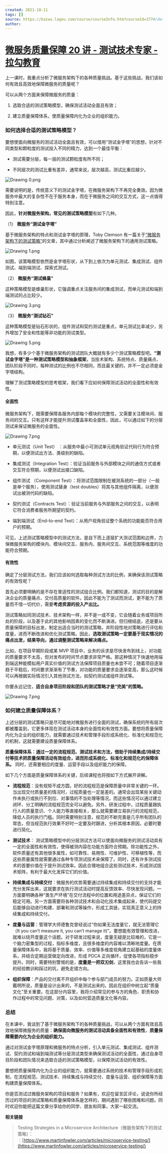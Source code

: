 ```yaml
---
created: 2021-10-11
tags: []
source: https://kaiwu.lagou.com/course/courseInfo.htm?courseId=377#/detail/pc?id=4221
author: 
---
```


# [微服务质量保障 20 讲 - 测试技术专家 - 拉勾教育](https://kaiwu.lagou.com/course/courseInfo.htm?courseId=377#/detail/pc?id=4221)


上一课时，我重点分析了微服务架构下的各种质量挑战。基于这些挑战，我们该如何有效且高效地保障微服务的质量呢？

可以从两个方面来保障微服务的质量：

1.  选取合适的测试策略模型，确保测试活动全面且有效；
    
2.  建立质量保障体系，使质量保障内化为企业的组织能力。
    

### 如何选择合适的测试策略模型？

要想使面向微服务的测试活动全面且有效，可以借用“测试金字塔”的思想，针对不同类型和颗粒度的测试投入不同的精力，达到一个最佳平衡：

-   测试需要分层，每一层的测试颗粒度有所不同；
    
-   不同层次的测试比重有差异，通常来说，层次越高，测试比重应越少。
    

![Drawing 0.png](https://s0.lgstatic.com/i/image/M00/37/4A/CgqCHl8ZQp2AA2yKAADyJvMVUks187.png)

需要说明的是，传统意义下的测试金字塔，在微服务架构下不再完全奏效。因为微服务中最大的复杂性不在于服务本身，而在于微服务之间的交互方式，这一点值得特别注意。

因此，**针对微服务架构，常见的测试策略模型**有如下几种。

（1） **微服务“测试金字塔”**

基于微服务架构的特点和测试金字塔的原理，Toby Clemson 有一篇关于[“微服务架构下的测试策略”](https://www.martinfowler.com/articles/microservice-testing/)的文章，其中通过分析阐述了微服务架构下的通用测试策略。

![Drawing 1.png](https://s0.lgstatic.com/i/image/M00/37/3F/Ciqc1F8ZQrSACTc9AAB65lA45vc729.png)

如图，该策略模型依然是金字塔形状，从下到上依次为单元测试、集成测试、组件测试、端到端测试、探索式测试。

（2） **微服务“测试蜂巢”**

这种策略模型是蜂巢形状，它强调重点关注服务间的集成测试，而单元测试和端到端测试的占比较少。

![Drawing 3.png](https://s0.lgstatic.com/i/image/M00/37/4A/CgqCHl8ZQsGAZti7AABGRbBNFY8164.png)

（3） **微服务“测试钻石”**

这种策略模型是钻石形状的，组件测试和契约测试是重点，单元测试比率减少，另外增加了安全和性能等非功能的测试类型。

![Drawing 5.png](https://s0.lgstatic.com/i/image/M00/37/4A/CgqCHl8ZQs-AByNAAACgJaZwyyU241.png)

我想，有多少个基于微服务架构的测试团队大概就有多少个测试策略模型吧。**“测试金字塔”是一种测试策略模型和抽象框架**，当技术架构、系统特点、质量痛点、团队阶段不同时，每种测试的比例也不尽相同，而且最关键的，并不一定必须是金字塔结构。

理解了测试策略模型的思考框架，我们看下应如何保障测试活动的全面性和有效性。

#### 全面性

微服务架构下，既需要保障各服务内部每个模块的完整性，又需要关注模块间、服务间的交互。只有这样才能提升测试覆盖率和全面性，因此，可以通过如下的分层测试来保证微服务的全面性。

![Drawing 7.png](https://s0.lgstatic.com/i/image/M00/37/51/CgqCHl8ZSrqAVjqcAAVCHyjoRMg887.png)

-   单元测试（Unit Test） ：从服务中最小可测试单元视角验证代码行为符合预期，以便测试出方法、类级别的缺陷。
    
-   集成测试（Integration Test）：验证当前服务与外部模块之间的通信方式或者交互符合预期，以便测试出接口缺陷。
    
-   组件测试 （Component Test）：将测试范围限制在被测系统的一部分（一般是单个服务），使用测试替身（test doubles）将其与其他组件隔离，以便测试出被测代码的缺陷。
    
-   契约测试（Contracts Test）：验证当前服务与外部服务之间的交互，以表明它符合消费者服务所期望的契约。
    
-   端到端测试（End-to-end Test）：从用户视角验证整个系统的功能能否符合用户的预期。
    

可见，上述测试策略模型中的测试方法，是自下而上逐层扩大测试范围和边界，力保微服务架构的模块内、模块间交互、服务内、服务间交互、系统范围等维度的功能符合预期。

#### 有效性

确定了分层测试方法，我们应该如何选取每种测试方法的比例，来确保该测试策略的有效性呢？

首先必须要明确的是不存在普适性的测试组合比例。我们都知道，测试的目的是解决企业的质量痛点、交付高质量的软件。因此不能为了测试而测试，更不能为了质量而不惜一切代价，需要**考虑资源的投入产出比。**

测试策略如同测试技术、技术架构一样，并不是一成不变，它会随着业务或项目所处的阶段，以及基于此的其他影响因素的变化而不断演进。但归根结底，还是要从质量保障的目标出发，制定出适合当时的测试策略，并阶段性地对策略进行评估和度量，进而不断改进和优化测试策略。因此，**选取测试策略一定要基于现实情况的痛点出发，结果导向，通过调整测试策略来解决痛点。**

比如，在项目早期阶段或某 MVP 项目中，业务的诉求是尽快发布到线上，对功能的质量要求不太高，但对发布的时间节点要求非常严格。那这种情况下快速地用端到端这种能模拟用户真实价值的测试方法保障项目质量也未尝不可；随着项目逐渐趋于平稳后，时间要求渐渐有了节奏，对功能的质量要求会逐渐变高，那么这时候可以再根据实际情况引入其他测试方法，如契约测试或组件测试等。

你要永远记住，**适合自身项目阶段和团队的测试策略才是“完美”的策略。**

![Drawing 7.png](https://s0.lgstatic.com/i/image/M00/37/51/CgqCHl8ZSvOAK06pAAVCHyjoRMg396.png)

### 如何建立质量保障体系？

上述分层的测试策略只是尽可能地对微服务进行全面的测试，确保系统的所有层次都被覆盖到，它更多体现在测试活动本身的全面性和有效性方面。要想将质量保障内化为企业的组织能力，就需要通过技术和管理手段形成系统化、标准化和规范化的机制，这就需要建设质量保障体系。

**质量保障体系：通过一定的流程规范、测试技术和方法，借助于持续集成/持续交付等技术把质量保障活动有效组合，进而形成系统化、标准化和规范化的保障体系。** 同时，还需要相应的度量、运营手段以及组织能力的保障。

如下几个方面是质量保障体系的关键，后续课程也将按如下方式展开讲解。

-   **流程规范**：没有规矩不成方圆，好的流程规范是保障质量中非常关键的一环。当出现交付质量差的情况时，过程质量也一定是差的。通常会出现某些关键动作未执行或执行不到位、对事情的不当处理等情况，而这些情况可以通过建立闭环、分工明确的流程规范完全可以避免。另外，研发过程中，过程质量跟执行人的质量意识、个人能力等直接相关，那么就需要建立易执行的流程规范，降低人员的执行门槛。同时需要特别注意，规范的不断完善是几乎所有团队的常态，但当规范执行效果不好时一定要及时跟进，分析其根本原因，必要时要进行简化。
    
-   **测试技术**： 测试策略模型中的分层测试方法可以使面向微服务的测试活动具有一定的全面性和有效性，使得被测内容在功能方面符合预期。除功能性之外，软件质量还有其他很多属性，如可靠性、易用性、可维护性、可移植性等，而这些质量属性就需要通过各种专项测试技术来保障了。同时，还有许多测试技术的首要价值在于提升测试效率。因此合理地组合这些测试技术，形成测试技术矩阵，有利于最大化发挥它们的价值。
    
-   **持续集成与持续交付**：微服务的优势需要通过持续集成和持续交付的支持才能充分发挥出来，这就要求在执行测试活动时提高反馈效率、尽快发现问题。一方面要明确各种“类生产环境”在交付流程中的位置和用途差异点，保证它们的稳定可用。另一方面需要将各种测试技术和自动化技术集成起来，使代码提交后能够自动进行构建、部署和测试等操作，形成工具链，实现真正意义上的持续集成和持续交付。
    
-   **度量与运营**：管理学大师德鲁克曾经说过“你如果无法度量它，就无法管理它（It you can’t measure it, you can’t manage it)”。要想能有效管理和改进，就难以绕开度量这个话题。对于研发过程来说，度量无疑是比较难的，它是一个脑力密集型的过程，指标多维度，且很多维度的内容难以清晰地度量。在质量保障体系中，我将基于质量、效率、价值等多维度视角建立起基础的度量体系，并结合定期运营做定向改进，形成 PDCA 正向循环，促使各项指标稳步提升。同时，需要特别警惕的是，**度量是一把双刃剑**，这里我也会告诉一些我的经验教训和踩过的坑，避免走错方向。
    
-   **组织保障**：产品的交付离不开组织中每个参与部门成员的努力。正如质量大师戴明所说，质量是设计出来的，不是测试出来的。因此在组织中树立起“质量文化”至关重要。在这部分内容里，我将介绍常见的参与方的角色、职责和协作过程中的常见问题、对策，以及如何营造质量文化等内容。
    

### 总结

在本课中，我谈到了基于微服务架构下的各种质量挑战，可以从两个方面有效且高效地保障微服务的质量：**确保面向微服务的测试活动具备全面性和有效性**，**质量保障需要内化为企业的组织能力。**

通过对测试金字塔原理和微服务的特点分析，引入单元测试、集成测试、组件测试、契约测试和端到端测试等分层测试类型来确保测试活动的全面性，通过自身项目阶段和团队情况来选取合适的测试策略模型，以保障测试活动的有效性。

要想把质量保障内化为企业的组织能力，就需要通过系统的技术和管理手段形成机制，在流程规范、测试技术、持续集成与持续交付、度量与运营、组织保障等方面构建质量保障体系。

你是否测试过微服务架构的项目和服务？如果有，欢迎在留言区评论，说说你所经历过的项目的测试策略和质量保障体系是怎样的，期间遇到了哪些困难和问题。同时欢迎你能把这篇文章分享给你的同学、朋友和同事，大家一起交流。

**相关链接**

> Testing Strategies in a Microservice Architecture（微服务架构下的测试策略）：  
> ：[https://www.martinfowler.com/articles/microservice-testing/](https://www.martinfowler.com/articles/microservice-testing/)
